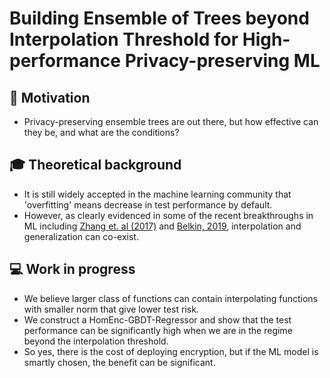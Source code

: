 # Building Ensemble of Trees beyond Interpolation Threshold for High-performance Privacy-preserving ML 


## 🚀 Motivation
- Privacy-preserving ensemble trees are out there, but how effective can they be, and what are the conditions?

## 🎓 Theoretical background
- It is still widely accepted in the machine learning community that 'overfitting' means decrease in test performance by default.
- However, as clearly evidenced in some of the recent breakthroughs in ML including [Zhang et. al (2017)](https://dl.acm.org/doi/abs/10.1145/3446776) and [Belkin, 2019](https://www.pnas.org/content/116/32/15849.short), interpolation and generalization can co-exist.

## 💻 Work in progress
- We believe larger class of functions can contain interpolating functions with smaller norm that give lower test risk.
- We construct a HomEnc-GBDT-Regressor and show that the test performance can be significantly high when we are in the regime beyond the interpolation threshold.
- So yes, there is the cost of deploying encryption, but if the ML model is smartly chosen, the benefit can be significant.

